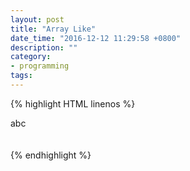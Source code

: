 ```yaml
---
layout: post
title: "Array Like"
date_time: "2016-12-12 11:29:58 +0800"
description: ""
category:
- programming
tags:
---
```


{% highlight HTML linenos %}
<!DOCTYPE html>
<html>
<body>

  <div id='testArrayLike'>
    abc
  </div>
  <br />
  <br />

  <div id='mylog' style='color: red'>

  </div>

<script>
var arg = 'log';
arg = 'assert'; // TODO:
var baseLogFunction = console[arg];
console[arg] = function(){
  baseLogFunction.apply(console, arguments);

  var args = Array.prototype.slice.call(arguments);
  for(var i = 0; i < args.length; i++){
    var node = createLogNode(args[i]);
    document.querySelector("#mylog").appendChild(node);
  }
}

function createLogNode(message){
  var node = document.createElement("div");
  var textNode = document.createTextNode(message);
  node.appendChild(textNode);
  return node;
}

window.onerror = function(message, url, linenumber) {
  console[arg]("JavaScript error: " + message + " on line " +
  linenumber + " for " + url);
}

/*
// Determine if o is an array-like object.
// Strings and functions have numeric length properties, but are
// excluded by the typeof test. In client-side JavaScript, DOM text
// nodes have a numeric length property, and may need to be excluded
// with an additional o.nodeType != 3 test.
function isArrayLike(o) {
  if (o && // o is not null, undefined, etc.
    typeof o === 'object' && // o is an object
    isFinite(o.length) && // o.length is a finite number
    o.length >= 0 && // o.length is non-negative
    o.length===Math.floor(o.length) && // o.length is an integer
    o.length < 4294967296) // o.length < 2^32
    return true; // Then o is array-like
  else
    return false; // Otherwise it is not
}
*/


function isArrayLike(o) {
  return o
    && typeof o === 'object'
    && isFinite(o.length)
    && o.length >= 0
    && o.length === Math.floor(o.length)
    && o.length < 4294967296; // 4294967296 means 2^32;
}

function testArguments () {
  console.log(arguments, Array.isArray(arguments), arguments.length, Array.isArray(arguments[3]));
  console.log('arguments', isArrayLike(arguments));
}

testArguments(2, 3, 4, [1, 2, 3]);

var a1 = {a: 1, b: 2, length: 4294967296};
var a2 = {a: 1, b: 2, length: Math.pow(2, 32)};
var a3 = {a: 1, b: 2, length: 1.1};
var a4 = {a: 1, b: 2, length: '3'};
var a5 = '123';
var a6 = {a: 1, b: 2, length: Infinity};
var a7 = {a: 1, b: 2, length: 30};

var isShowError = false;
isShowError = true; // TODO:
console.assert(isArrayLike(document.querySelector('#testArrayLike')) === isShowError, 'element testArrayLike', document.querySelector('#testArrayLike'));
console.assert(isArrayLike(document.querySelectorAll('#testArrayLike')), 'element all testArrayLike', document.querySelectorAll('#testArrayLike'));
console.assert(isArrayLike(a1) === isShowError, '4294967296 a1', a1);
console.assert(isArrayLike(a2) === isShowError, 'Math.pow(2, 32) a2', a2);
console.assert(isArrayLike(a3) === isShowError, 'a3', a3);
console.assert(isArrayLike(a4) === isShowError, 'a4', a4);
console.assert(isArrayLike(a5) === isShowError, 'a5 String', a5);
console.assert(isArrayLike(a6) === isShowError, 'a6', a6);
console.assert(isArrayLike(a7), 'a7', a7);

</script>
</body>
</html>
{% endhighlight %}
